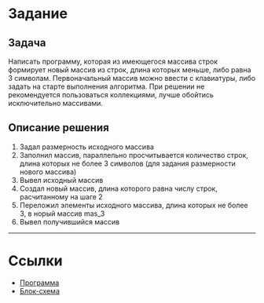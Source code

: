# Задание
## Задача
Написать программу, которая из имеющегося массива строк формирует новый массив из строк, длина которых меньше, либо равна 3 символам. Первоначальный массив можно ввести с клавиатуры, либо задать на старте выполнения алгоритма. При решении не рекомендуется пользоваться коллекциями, лучше обойтись исключительно массивами.
## Описание решения
1. Задал размерность исходного массива
2. Заполнил массив, параллельно просчитывается количество строк, длина которых не более 3 символов (для задания размерности нового массива)
3. Вывел исходный массив
4. Создал новый массив, длина которого равна числу строк, расчитанному на шаге 2
5. Переложил элементы исходного массива, длина которых не более 3, в норый массив mas_3
6. Вывел получившийся массив
---
# Ссылки
+ [Программа](Program.cs)
+ [Блок-схема](block.png)